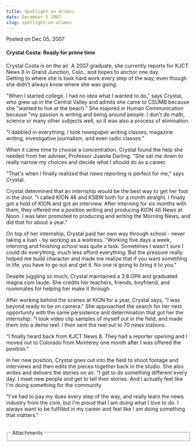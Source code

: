 ```yaml
---
title: Spotlight on Alumni
date: December 5 2007
slug: spotlight-on-alumni
---
```


 



<span class="date">Posted on Dec 05, 2007    </span>
<h4>Crystal Costa: Ready for prime time</h4>
<p>Crystal Costa is on the air. A 2007 graduate, she currently
reports for KJCT News 8 in Grand Junction, Colo., and hopes to
anchor one day.<br>
Getting to where she is took hard work every step of the way, even
though she didn&apos;t always know where she was going.</br></p>
<p>&quot;When I started college, I had no idea what I wanted to do,&quot;
says Crystal, who grew up in the Central Valley and admits she came
to CSUMB because she &quot;wanted to live at the beach.&quot; She majored in
Human Communication because &quot;my passion is writing and being around
people. I don&apos;t do math, science or many other subjects well, so it
was also a process of elimination.</p>
<p>&quot;I dabbled in everything; I took newspaper writing classes,
magazine writing, investigative journalism, and even radio
classes.&quot;</p>
<p>When it came time to choose a concentration, Crystal found the
help she needed from her adviser, Professor Juanita Darling. &quot;She
sat me down to really narrow my choices and decide what I should do
as a career.</p>
<p>&quot;That&apos;s when I finally realized that news reporting is perfect
for me,&quot; says Crystal.</p>
<p>Crystal determined that an internship would be the best way to
get her foot in the door. &quot;I called KION 46 and KSBW both for a
month straight. I finally got a hold of KION and got an interview.
After interning for six months with them, they offered me a
position writing and producing KION 46 News at Noon. I was later
promoted to producing and writing the Morning News, and did that
for about a year.&quot;</p>
<p>On top of her internship, Crystal paid her own way through
school - never taking a loan - by working as a waitress. &quot;Working
five days a week, interning and finishing school was quite a task.
Sometimes I wasn&apos;t sure I could do everything, much less afford
everything. But the pressure really helped me build character and
made me realize that if you want something in life, you have to go
out and get it. No one is going to bring it to you.&quot;</p>
<p>Despite juggling so much, Crystal maintained a 3.8 GPA and
graduated magna cum laude. She credits her teachers, friends,
boyfriend, and roommates for helping her make it through.</p>
<p>After working behind the scenes at KION for a year, Crystal
says, &quot;I was beyond ready to be on camera.&quot; She approached the
search for her next opportunity with the same persistence and
determination that got her the internship: &quot;I took video clip
samples of myself out in the field, and made them into a demo reel.
I then sent the reel out to 70 news stations.</p>
<p>&quot;I finally heard back from KJCT News 8. They had a reporter
opening and I moved out to Colorado from Monterey one month after I
was offered the position.&quot;</p>
<p>In her new position, Crystal goes out into the field to shoot
footage and interviews and then edits the pieces together back in
the studio. She also writes and delivers the stories on air. &quot;I get
to do something different every day. I meet new people and get to
tell their stories. And I actually feel like I&apos;m doing something
for the community.</p>
<p>&quot;I&apos;ve had to pay my dues every step of the way, and really learn
the news industry from the core, but I&apos;m proud that I am doing what
I love to do. I always want to be fulfilled in my career and feel
like I am doing something that matters.&quot;</p>
<br>
<fieldset class="fieldgroup group-attachments">
<legend>Attachments</legend>
<div class="field field-type-emvideo field-field-attach-video">
<div class="field-items">
<div class="field-item odd">
<div class="emvideo emvideo-video emvideo-"/>
</div>
</div>
</div>
</fieldset>
</br>




```
